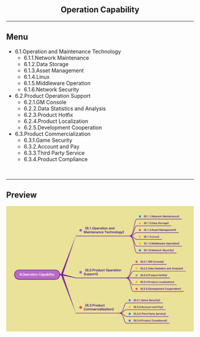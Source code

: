 <h2 align="center">Operation Capability</h2>

----

## Menu

* 6.1.Operation and Maintenance Technology
	* 6.1.1.Network Maintenance
	* 6.1.2.Data Storage
	* 6.1.3.Asset Management
	* 6.1.4.Linux
	* 6.1.5.Middleware Operation
	* 6.1.6.Network Security
* 6.2.Product Operation Support
	* 6.2.1.GM Console
	* 6.2.2.Data Statistics and Analysis
	* 6.2.3.Product Hotfix
	* 6.2.4.Product Localization
	* 6.2.5.Development Cooperation
* 6.3.Product Commercialization
	* 6.3.1.Game Security
	* 6.3.2.Account and Pay
	* 6.3.3.Third Party Service
	* 6.3.4.Product Compliance

<br/>

----

## Preview
![Image loading...](../../overview/6.Operation%20Capability.png)



